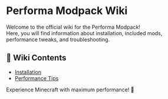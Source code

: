 <link rel="stylesheet" type="text/css" href="docs/style.css">

# Performa Modpack Wiki

Welcome to the official wiki for the Performa Modpack!  
Here, you will find information about installation, included mods, performance tweaks, and troubleshooting.

## 📖 Wiki Contents
- [Installation](installation.md)
- [Performance Tips](performance.md)
<div style="display: none;"> 
<!--   
  [Troubleshooting](troubleshooting.md)
  [FAQ](faq.md)
  -->
</div>
<!-- ... -->
Experience Minecraft with maximum performance! 🚀
